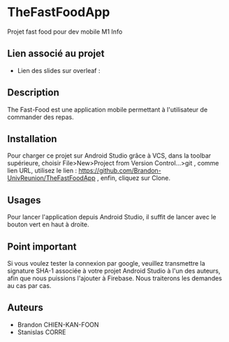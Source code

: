 # TheFastFoodApp
Projet fast food pour dev mobile M1 Info

## Lien associé au projet
 - Lien des slides sur overleaf : 

## Description
The Fast-Food est une application mobile permettant à l'utilisateur de commander des repas.
  
## Installation
Pour charger ce projet sur Android Studio grâce à VCS, dans la toolbar supérieure, choisir File>New>Project from Version Control...>git , 
comme lien URL, utilisez le lien : https://github.com/Brandon-UnivReunion/TheFastFoodApp , enfin, cliquez sur Clone.

## Usages
Pour lancer l'application depuis Android Studio, il suffit de lancer avec le bouton vert en haut à droite.

## Point important
Si vous voulez tester la connexion par google, veuillez transmettre la signature SHA-1 associée à votre projet Android Studio à l'un des auteurs, 
afin que nous puissions l'ajouter à Firebase. Nous traiterons les demandes au cas par cas.

## Auteurs
  - Brandon CHIEN-KAN-FOON
  - Stanislas CORRE
